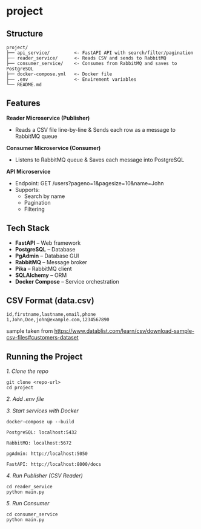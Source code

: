 # project

## Structure
```
project/
├── api_service/         <- FastAPI API with search/filter/pagination
├── reader_service/      <- Reads CSV and sends to RabbitMQ
├── consumer_service/    <- Consumes from RabbitMQ and saves to PostgreSQL
├── docker-compose.yml   <- Docker file
├── .env                 <- Envirement variables
└── README.md
```

## Features
**Reader Microservice (Publisher)**
- Reads a CSV file line-by-line & Sends each row as a message to RabbitMQ queue

**Consumer Microservice (Consumer)**
- Listens to RabbitMQ queue & Saves each message into PostgreSQL

**API Microservice**
- Endpoint: GET /users?pageno=1&pagesize=10&name=John
- Supports:
    - Search by name
    - Pagination
    -  Filtering

## Tech Stack
- **FastAPI** – Web framework
- **PostgreSQL** – Database
- **PgAdmin** – Database GUI
- **RabbitMQ** – Message broker
- **Pika** – RabbitMQ client
- **SQLAlchemy** – ORM
- **Docker Compose** – Service orchestration

## CSV Format (data.csv)
```
id,firstname,lastname,email,phone
1,John,Doe,john@example.com,1234567890

```
sample taken from https://www.datablist.com/learn/csv/download-sample-csv-files#customers-dataset


## Running the Project
*1. Clone the repo*
```
git clone <repo-url>
cd project

```

*2. Add .env file*

*3. Start services with Docker*
```
docker-compose up --build

```
```
PostgreSQL: localhost:5432

RabbitMQ: localhost:5672

pgAdmin: http://localhost:5050

FastAPI: http://localhost:8000/docs

```

*4. Run Publisher (CSV Reader)*
```
cd reader_service
python main.py

```

*5. Run Consumer*
```
cd consumer_service
python main.py

```